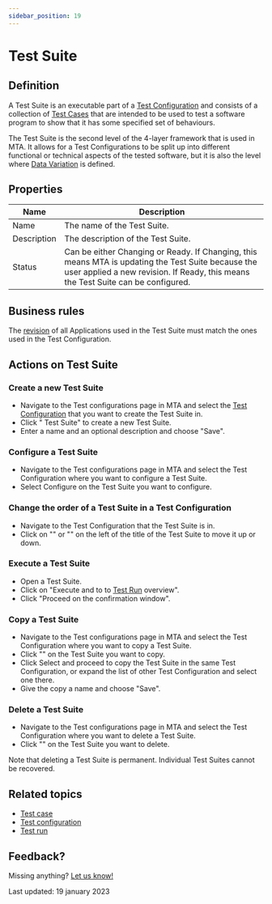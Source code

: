 ```yaml
---
sidebar_position: 19
---
```



# Test Suite 


## Definition

A Test Suite is an executable part of a [Test Configuration](test-configuration) and consists of a collection of [Test Cases](test-case) that are intended to be used to test a software program to show that it has some specified set of behaviours.

The Test Suite is the second level of the 4-layer framework that is used in MTA. It allows for a Test Configurations to be split up into different functional or technical aspects of the tested software, but it is also the level where [Data Variation](datavariation) is defined. 

## Properties
| Name        | Description                                                                                                                                                                             |
| ----------- | --------------------------------------------------------------------------------------------------------------------------------------------------------------------------------------- |
| Name        | The name of the Test Suite.                                                                                                                                                             |
| Description | The description of the Test Suite.                                                                                                                                                      |
| Status      | Can be either Changing or Ready. If Changing, this means MTA is updating the Test Suite because the user applied a new revision. If Ready, this means the Test Suite can be configured. |
  
## Business rules

The [revision](application-revision) of all Applications used in the Test Suite must match the ones used in the Test Configuration.

## Actions on Test Suite

### Create a new Test Suite
- Navigate to the Test configurations page in MTA and select the [Test Configuration](test-configuration) that you want to create the Test Suite in.
- Click "<i class="fal fa-plus-circle"></i> Test Suite" to create a new Test Suite.
- Enter a name and an optional description and choose "Save".

### Configure a Test Suite
- Navigate to the Test configurations page in MTA and select the Test Configuration where you want to configure a Test Suite.
- Select Configure on the Test Suite you want to configure.

### Change the order of a Test Suite in a Test Configuration
- Navigate to the Test Configuration that the Test Suite is in.
- Click on "<i class="fas fa-arrow-up"></i>" or "<i class="fas fa-arrow-down"></i>" on the left of the title of the Test Suite to move it up or down.

### Execute a Test Suite
- Open a Test Suite.
- Click on "Execute and to to [Test Run](test-run) overview".
- Click "Proceed on the confirmation window".

### Copy a Test Suite
- Navigate to the Test configurations page in MTA and select the Test Configuration where you want to copy a Test Suite.
- Click "<i class="fas fa-copy"></i>" on the Test Suite you want to copy.
- Click Select and proceed to copy the Test Suite in the same Test Configuration, or expand the list of other Test Configuration and select one there.
- Give the copy a name and choose "Save".

### Delete a Test Suite
- Navigate to the Test configurations page in MTA and select the Test Configuration where you want to delete a Test Suite.
- Click "<i class="fas fa-trash-alt"></i>" on the Test Suite you want to delete.

Note that deleting a Test Suite is permanent. Individual Test Suites cannot be recovered.

## Related topics
- [Test case](test-case)
- [Test configuration](test-configuration)
- [Test run](test-run)

## Feedback?
Missing anything? [Let us know!](mailto:support@menditect.com)

Last updated: 19 january 2023